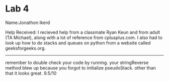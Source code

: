 # Lab 4
Name:Jonathon Ikerd

Help Received: I recieved help from a classmate Ryan Keun and from adult (TA Michael), along with a lot of reference from cplusplus.com. I also had to look up how to do stacks and queues on python from a website called geeksforgeeks.org.

--------------------------
remember to double check your code by running. your stringReverse method blew up because you forgot to initialize pseudoStack. other than that it looks great. 9.5/10
